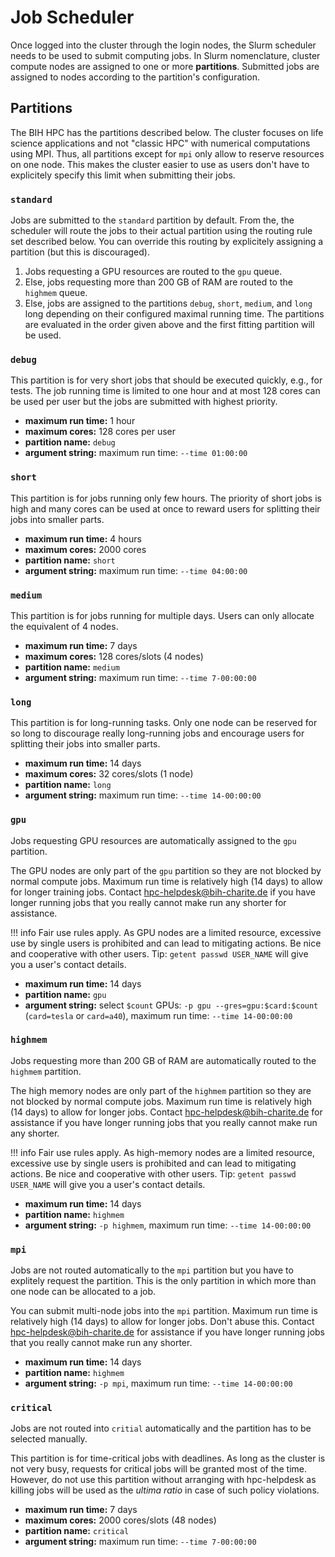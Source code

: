 # Job Scheduler

Once logged into the cluster through the login nodes, the Slurm scheduler needs to be used to submit computing jobs.
In Slurm nomenclature, cluster compute nodes are assigned to one or more **partitions**.
Submitted jobs are assigned to nodes according to the partition's configuration.

## Partitions

The BIH HPC has the partitions described below.
The cluster focuses on life science applications and not "classic HPC" with numerical computations using MPI.
Thus, all partitions except for `mpi` only allow to reserve resources on one node.
This makes the cluster easier to use as users don't have to explicitely specify this limit when submitting their jobs.

### `standard`

Jobs are submitted to the `standard` partition by default.
From the, the scheduler will route the jobs to their actual partition using the routing rule set described below.
You can override this routing by explicitely assigning a partition (but this is discouraged).

1. Jobs requesting a GPU resources are routed to the `gpu` queue.
2. Else, jobs requesting more than 200 GB of RAM are routed to the `highmem` queue.
3. Else, jobs are assigned to the partitions `debug`, `short`, `medium`, and `long` long depending on their configured maximal running time.
   The partitions are evaluated in the order given above and the first fitting partition will be used.

### `debug`

This partition is for very short jobs that should be executed quickly, e.g., for tests.
The job running time is limited to one hour and at most 128 cores can be used per user but the jobs are submitted with highest priority.

* **maximum run time:** 1 hour
* **maximum cores:** 128 cores per user
* **partition name:** `debug`
* **argument string:** maximum run time: `--time 01:00:00`

### `short`

This partition is for jobs running only few hours.
The priority of short jobs is high and many cores can be used at once to reward users for splitting their jobs into smaller parts.

* **maximum run time:** 4 hours
* **maximum cores:** 2000 cores
* **partition name:** `short`
* **argument string:** maximum run time: `--time 04:00:00`

### `medium`

This partition is for jobs running for multiple days.
Users can only allocate the equivalent of 4 nodes.

* **maximum run time:** 7 days
* **maximum cores:** 128 cores/slots (4 nodes)
* **partition name:** `medium`
* **argument string:** maximum run time: `--time 7-00:00:00`

### `long`

This partition is for long-running tasks.
Only one node can be reserved for so long to discourage really long-running jobs and encourage users for splitting their jobs into smaller parts.

* **maximum run time:** 14 days
* **maximum cores:** 32 cores/slots (1 node)
* **partition name:** `long`
* **argument string:** maximum run time: `--time 14-00:00:00`

### `gpu`

Jobs requesting GPU resources are automatically assigned to the `gpu` partition.

The GPU nodes are only part of the `gpu` partition so they are not blocked by normal compute jobs.
Maximum run time is relatively high (14 days) to allow for longer training jobs.
Contact [hpc-helpdesk@bih-charite.de](mailto:hpc-helpdesk@bih-charite.de) if you have longer running jobs that you really cannot make run any shorter for assistance.

!!! info
    Fair use rules apply.
    As GPU nodes are a limited resource, excessive use by single users is prohibited and can lead to mitigating actions.
    Be nice and cooperative with other users.
    Tip: `getent passwd USER_NAME` will give you a user's contact details.

* **maximum run time:** 14 days
* **partition name:** `gpu`
* **argument string:** select `$count` GPUs: `-p gpu --gres=gpu:$card:$count` (`card=tesla` or `card=a40`), maximum run time: `--time 14-00:00:00`

### `highmem`

Jobs requesting more than 200 GB of RAM are automatically routed to the `highmem` partition.

The high memory nodes are only part of the `highmem` partition so they are not blocked by normal compute jobs.
Maximum run time is relatively high (14 days) to allow for longer jobs.
Contact [hpc-helpdesk@bih-charite.de](mailto:hpc-helpdesk@bih-charite.de) for assistance if you have longer running jobs that you really cannot make run any shorter.

!!! info
    Fair use rules apply.
    As high-memory nodes are a limited resource, excessive use by single users is prohibited and can lead to mitigating actions.
    Be nice and cooperative with other users.
    Tip: `getent passwd USER_NAME` will give you a user's contact details.

* **maximum run time:** 14 days
* **partition name:** `highmem`
* **argument string:** `-p highmem`, maximum run time: `--time 14-00:00:00`

### `mpi`

Jobs are not routed automatically to the `mpi` partition but you have to explitely request the partition.
This is the only partition in which more than one node can be allocated to a job.

You can submit multi-node jobs into the `mpi` partition.
Maximum run time is relatively high (14 days) to allow for longer jobs.
Don't abuse this.
Contact [hpc-helpdesk@bih-charite.de](mailto:hpc-helpdesk@bih-charite.de) for assistance if you have longer running jobs that you really cannot make run any shorter.

* **maximum run time:** 14 days
* **partition name:** `highmem`
* **argument string:** `-p mpi`, maximum run time: `--time 14-00:00:00`

### `critical`

Jobs are not routed into `critial` automatically and the partition has to be selected manually.

This partition is for time-critical jobs with deadlines.
As long as the cluster is not very busy, requests for critical jobs will be granted most of the time.
However, do not use this partition without arranging with hpc-helpdesk as killing jobs will be used as the *ultima ratio* in case of such policy violations.

* **maximum run time:** 7 days
* **maximum cores:** 2000 cores/slots (48 nodes)
* **partition name:** `critical`
* **argument string:** maximum run time: `--time 7-00:00:00`
